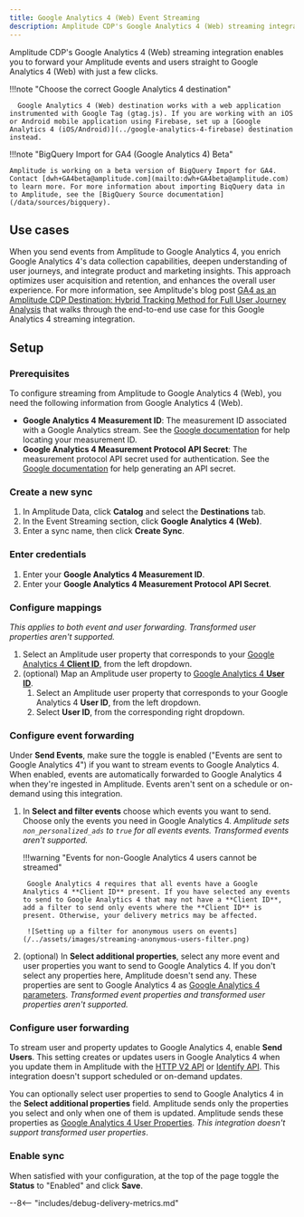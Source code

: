 ```yaml
---
title: Google Analytics 4 (Web) Event Streaming
description: Amplitude CDP's Google Analytics 4 (Web) streaming integration enables you to forward your Amplitude events and users straight to Google Analytics 4 (Web) with just a few clicks.
---
```


Amplitude CDP's Google Analytics 4 (Web) streaming integration enables you to forward your Amplitude events and users straight to Google Analytics 4 (Web) with just a few clicks.

!!!note "Choose the correct Google Analytics 4 destination"

      Google Analytics 4 (Web) destination works with a web application instrumented with Google Tag (gtag.js). If you are working with an iOS or Android mobile application using Firebase, set up a [Google Analytics 4 (iOS/Android)](../google-analytics-4-firebase) destination instead.

!!!note "BigQuery Import for GA4 (Google Analytics 4) Beta"

    Amplitude is working on a beta version of BigQuery Import for GA4. Contact [dwh+GA4beta@amplitude.com](mailto:dwh+GA4beta@amplitude.com) to learn more. For more information about importing BiqQuery data in to Amplitude, see the [BigQuery Source documentation](/data/sources/bigquery).

## Use cases

When you send events from Amplitude to Google Analytics 4, you enrich Google Analytics 4's data collection capabilities, deepen understanding of user journeys, and integrate product and marketing insights. This approach optimizes user acquisition and retention, and enhances  the overall user experience. For more information, see Amplitude's blog post [GA4 as an Amplitude CDP Destination: Hybrid Tracking Method for Full User Journey Analysis](https://amplitude.com/blog/GA4-amplitude-hybrid-tracking) that walks through the end-to-end use case for this Google Analytics 4 streaming integration.

## Setup

### Prerequisites

To configure streaming from Amplitude to Google Analytics 4 (Web), you need the following information from Google Analytics 4 (Web).

- **Google Analytics 4 Measurement ID**: The measurement ID associated with a Google Analytics stream. See the [Google documentation](https://developers.google.com/analytics/devguides/collection/protocol/ga4/sending-events?client_type=gtag#required_parameters) for help locating your measurement ID.
- **Google Analytics 4 Measurement Protocol API Secret**: The measurement protocol API secret used for authentication. See the [Google documentation](https://developers.google.com/analytics/devguides/collection/protocol/ga4/sending-events?client_type=gtag#required_parameters) for help generating an API secret.

### Create a new sync

1. In Amplitude Data, click **Catalog** and select the **Destinations** tab.
2. In the Event Streaming section, click **Google Analytics 4 (Web)**.
3. Enter a sync name, then click **Create Sync**.

### Enter credentials

1. Enter your **Google Analytics 4 Measurement ID**.
2. Enter your **Google Analytics 4 Measurement Protocol API Secret**.

### Configure mappings

_This applies to both event and user forwarding. Transformed user properties aren't supported._

1. Select an Amplitude user property that corresponds to your [Google Analytics 4 **Client ID**](https://developers.google.com/analytics/devguides/collection/protocol/ga4/reference?client_type=gtag#payload_post_body), from the left dropdown.
2. (optional) Map an Amplitude user property to [Google Analytics 4 **User ID**](https://support.google.com/analytics/answer/9213390).
      1. Select an Amplitude user property that corresponds to your Google Analytics 4 **User ID**, from the left dropdown.
      2. Select **User ID**, from the corresponding right dropdown.

### Configure event forwarding

Under **Send Events**, make sure the toggle is enabled ("Events are sent to Google Analytics 4") if you want to stream events to Google Analytics 4. When enabled, events are automatically forwarded to Google Analytics 4 when they're ingested in Amplitude. Events aren't sent on a schedule or on-demand using this integration.

1. In **Select and filter events** choose which events you want to send. Choose only the events you need in Google Analytics 4. _Amplitude sets `non_personalized_ads` to `true` for all events events. Transformed events aren't supported._

    !!!warning "Events for non-Google Analytics 4 users cannot be streamed"

        Google Analytics 4 requires that all events have a Google Analytics 4 **Client ID** present. If you have selected any events to send to Google Analytics 4 that may not have a **Client ID**, add a filter to send only events where the **Client ID** is present. Otherwise, your delivery metrics may be affected.

        ![Setting up a filter for anonymous users on events](/../assets/images/streaming-anonymous-users-filter.png)

2. (optional) In **Select additional properties**, select any more event and user properties you want to send to Google Analytics 4. If you don't select any properties here, Amplitude doesn't send any. These properties are sent to Google Analytics 4 as [Google Analytics 4 parameters](https://developers.google.com/analytics/devguides/collection/protocol/ga4/reference?client_type=gtag#payload_post_body). _Transformed event properties and transformed user properties aren't supported._

### Configure user forwarding

To stream user and property updates to Google Analytics 4, enable **Send Users**. This setting creates or updates users in Google Analytics 4 when you update them in Amplitude with the [HTTP V2 API](/analytics/apis/http-v2-api/) or [Identify API](/analytics/apis/identify-api/). This integration doesn't support scheduled or on-demand updates.

You can optionally select user properties to send to Google Analytics 4 in the **Select additional properties** field. Amplitude sends only the properties you select and only when one of them is updated. Amplitude sends these properties as [Google Analytics 4 User Properties](https://developers.google.com/analytics/devguides/collection/protocol/ga4/user-properties?client_type=gtag). _This integration doesn't support transformed user properties_.

### Enable sync

When satisfied with your configuration, at the top of the page toggle the **Status** to "Enabled" and click **Save**.

--8<-- "includes/debug-delivery-metrics.md"
